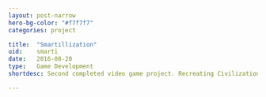 ```yaml
---
layout: post-narrow
hero-bg-color: "#f7f7f7"
categories: project

title:  "Smartillization"
uid:    smarti
date:   2016-08-20
type:   Game Development
shortdesc: Second completed video game project. Recreating Civilization's turn based strategy systems with a little twist. 

---
```

